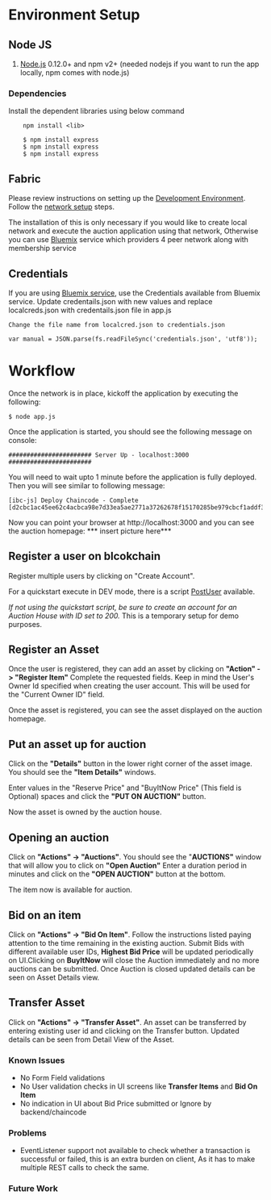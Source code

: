 # Environment Setup
## Node JS
1. [Node.js](https://nodejs.org/en/download/) 0.12.0+ and npm v2+ (needed nodejs if you want to run the app locally, npm comes with node.js)
### Dependencies
Install the dependent libraries using below command 
``` 
    npm install <lib>
    
    $ npm install express
    $ npm install express
    $ npm install express
```

## Fabric
Please review instructions on setting up the [Development Environment](https://github.com/hyperledger/fabric/blob/master/docs/dev-setup/devenv.md).
Follow the [network setup](https://github.com/hyperledger/fabric/blob/master/docs/Setup/Network-setup.md) steps.

The installation of this is only necessary if you would like to create local network and execute the auction application using that network, Otherwise you can use [Bluemix](https://console.ng.bluemix.net/ ) service which providers 4 peer network along with membership service

## Credentials
If you are using [Bluemix service](https://console.ng.bluemix.net/), use the Credentials available from Bluemix service.
Update credentails.json with new values and replace localcreds.json with credentails.json file in app.js

```
Change the file name from localcred.json to credentials.json
    
var manual = JSON.parse(fs.readFileSync('credentials.json', 'utf8'));    
```

# Workflow
Once the network is in place, kickoff the application by executing the following:

    $ node app.js

Once the application is started, you should see the following message on console:
```
####################### Server Up - localhost:3000 #######################
```

You will need to wait upto 1 minute before the application is fully deployed. Then you will see similar to following message:
```
[ibc-js] Deploy Chaincode - Complete
[d2cbc1ac45ee62c4acbca98e7d33ea5ae2771a37262678f15170285be979cbcf1addf3af79602f2f6c3da2f3846426419adaa838f636ce62668f3199edaab5c0]
```

Now you can point your browser at http://localhost:3000 and you can see the auction homepage:
*** insert picture here***

## Register a user on blcokchain
Register multiple users by clicking on "Create Account". 

For a quickstart execute in DEV mode, there is a script [PostUser](https://github.com/ITPeople-Blockchain/auction/blob/master/art/scripts/PostUsers) available.

*If not using the quickstart script, be sure to create an account for an Auction House with ID set to 200.* This is a temporary setup for demo purposes.

## Register an Asset
Once the user is registered, they can add an asset by clicking on **"Action" -> "Register Item"**
Complete the requested fields. Keep in mind the User's Owner Id specified when creating the user account. This will be used for the "Current Owner ID" field.

Once the asset is registered, you can see the asset displayed on the auction homepage.

## Put an asset up for auction
Click on the **"Details"** button in the lower right corner of the asset image. You should see the **"Item Details"** windows.

Enter values in the "Reserve Price" and "BuyItNow Price" (This field is Optional) spaces and click the **"PUT ON AUCTION"** button.

Now the asset is owned by the auction house.

## Opening an auction
Click on **"Actions" -> "Auctions"**. You should see the "**AUCTIONS"** window that will allow you to click on **"Open Auction"**
Enter a duration period in minutes and click on the **"OPEN AUCTION"** button at the bottom.

The item now is available for auction.

## Bid on an item
Click on **"Actions" -> "Bid On Item"**. Follow the instructions listed paying attention to the time remaining in the existing auction. Submit Bids with different available user IDs, **Highest Bid Price** will be updated periodically on UI.Clicking on **BuyItNow** will close the Auction immediately and no more auctions can be submitted.
Once Auction is closed updated details can be seen on Asset Details view.

## Transfer Asset
Click on **"Actions" -> "Transfer Asset"**. An asset can be transferred by entering existing user id and clicking on the 
Transfer button. Updated details can be seen from Detail View of the Asset.

### Known Issues
  - No Form Field validations
  - No User validation checks in UI screens like **Transfer Items** and **Bid On Item**
  - No indication in UI about Bid Price submitted or Ignore by backend/chaincode
  
### Problems
  - EventListener support not available to check whether a transaction is successful or failed, this is an extra burden on client, As it has to make multiple REST calls to check the same.

### Future Work
